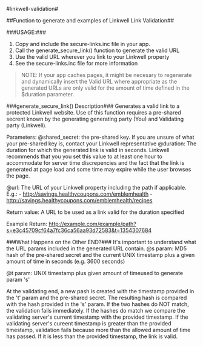 #linkwell-validation#

##Function to generate and examples of Linkwell Link Validation##

###USAGE:###
1. Copy and include the secure-links.inc file in your app.
2. Call the generate_secure_link() function to generate the valid URL
3. Use the valid URL wherever you link to your Linkwell property
4. See the secure-links.inc file for more information

> NOTE:
> If your app caches pages, it might be necesary to regenerate and dynamically
> insert the Valid URL where appropriate as the generated URLs are only valid
> for the amount of time defined in the $duration parameter.

###generate_secure_link() Description###
Generates a valid link to a protected Linkwell website.
Use of this function requires a pre-shared secrent known by the generating
generating party (You) and Validating party (Linkwell).

Parameters:
  @shared_secret: the pre-shared key. If you are unsure of what your
                  pre-shared key is, contact your Linkwell representative
  @duration:      The duration for which the generated link is valid in
                  seconds. Linkwell recommends that you you set this
                  value to at least one hour to accommodate for server time
                  discrepencies and the fact that the link is generated
                  at page load and some time may expire while the user
                  browses the page.
                  
  @url:           The URL of your Linkwell property including the path if
                  applicable. E.g.:
                    - http://savings.healthycoupons.com/emblemhealth
                    - http://savings.healthycoupons.com/emblemhealth/recipes

Return value:     A URL to be used as a link valid for the duration
                  specified


Example Return:   http://example.com/example/path?s=e3c45709cf64a7fc36ca56aa93d72583&t=1354307684

###What Happens on the Other END?###
It's important to understand what the URL params included in the generated URL
contain.
  @s param: MD5 hash of the pre-shared secret and the current UNIX timestamp
            plus a given amount of time in seconds (e.g. 3600 seconds)

  @t param: UNIX timestamp plus given amount of timeused to generate param 's'

At the validating end, a new pash is created with the timestamp provided in the
't' param and the pre-shared secret. The resulting hash is compared with the
hash provided in the 's' param. If the two hashes do NOT match, the
validation fails immediately. If the hashes do match we compare the validating
server's current timestamp with the provided timestamp. If the validating
server's cureent timestamp is greater than the provided timestamp, validation
fails because more than the allowed amount of time has passed. If it is less
than the provided timestamp, the link is valid.
